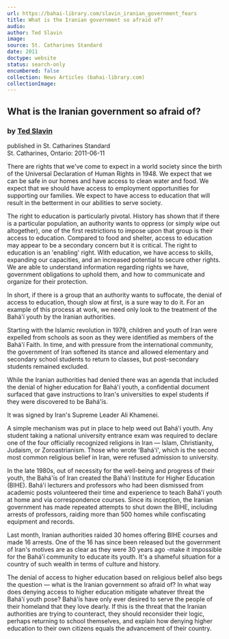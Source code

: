 ```yaml
---
url: https://bahai-library.com/slavin_iranian_government_fears
title: What is the Iranian government so afraid of?
audio: 
author: Ted Slavin
image: 
source: St. Catharines Standard
date: 2011
doctype: website
status: search-only
encumbered: false
collection: News Articles (bahai-library.com)
collectionImage: 
---
```



## What is the Iranian government so afraid of?

### by [Ted Slavin](https://bahai-library.com/author/Ted+Slavin)

published in St. Catharines Standard  
St. Catharines, Ontario: 2011-06-11


There are rights that we've come to expect in a world society since the birth of the Universal Declaration of Human Rights in 1948. We expect that we can be safe in our homes and have access to clean water and food. We expect that we should have access to employment opportunities for supporting our families. We expect to have access to education that will result in the betterment in our abilities to serve society.  
  
The right to education is particularly pivotal. History has shown that if there is a particular population, an authority wants to oppress (or simply wipe out altogether), one of the first restrictions to impose upon that group is their access to education. Compared to food and shelter, access to education may appear to be a secondary concern but it is critical. The right to education is an 'enabling' right. With education, we have access to skills, expanding our capacities, and an increased potential to secure other rights. We are able to understand information regarding rights we have, government obligations to uphold them, and how to communicate and organize for their protection.  
  
In short, if there is a group that an authority wants to suffocate, the denial of access to education, though slow at first, is a sure way to do it. For an example of this process at work, we need only look to the treatment of the Bahá'í youth by the Iranian authorities.  
  
Starting with the Islamic revolution in 1979, children and youth of Iran were expelled from schools as soon as they were identified as members of the Bahá'í Faith. In time, and with pressure from the international community, the government of Iran softened its stance and allowed elementary and secondary school students to return to classes, but post-secondary students remained excluded.  
  
While the Iranian authorities had denied there was an agenda that included the denial of higher education for Bahá'í youth, a confidential document surfaced that gave instructions to Iran's universities to expel students if they were discovered to be Bahá'ís.  
  
It was signed by Iran's Supreme Leader Ali Khamenei.  
  
A simple mechanism was put in place to help weed out Bahá'í youth. Any student taking a national university entrance exam was required to declare one of the four officially recognized religions in Iran — Islam, Christianity, Judaism, or Zoroastrianism. Those who wrote 'Bahá'í', which is the second most common religious belief in Iran, were refused admission to university.  
  
In the late 1980s, out of necessity for the well-being and progress of their youth, the Bahá'ís of Iran created the Bahá'í Institute for Higher Education (BIHE). Bahá'í lecturers and professors who had been dismissed from academic posts volunteered their time and experience to teach Bahá'í youth at home and via correspondence courses. Since its inception, the Iranian government has made repeated attempts to shut down the BIHE, including arrests of professors, raiding more than 500 homes while confiscating equipment and records.  
  
Last month, Iranian authorities raided 30 homes offering BIHE courses and made 16 arrests. One of the 16 has since been released but the government of Iran's motives are as clear as they were 30 years ago -make it impossible for the Bahá'í community to educate its youth. It's a shameful situation for a country of such wealth in terms of culture and history.  
  
The denial of access to higher education based on religious belief also begs the question — what is the Iranian government so afraid of? In what way does denying access to higher education mitigate whatever threat the Bahá'í youth pose? Bahá'ís have only ever desired to serve the people of their homeland that they love dearly. If this is the threat that the Iranian authorities are trying to counteract, they should reconsider their logic, perhaps returning to school themselves, and explain how denying higher education to their own citizens equals the advancement of their country.